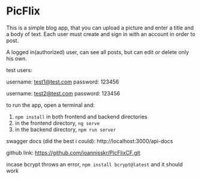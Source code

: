 # PicFlix

This is a simple blog app, that you can upload a picture and enter a title and a body of text. Each user must create and sign in with an account in order to post.

A logged in(authorized) user, can see all posts, but can edit or delete only his own.

test users:

username: test1@test.com
password: 123456

username: test2@test.com
password: 123456

to run the app, open a terminal and:

1. `npm install` in both frontend and backend directories
2. in the frontend directory, `ng serve`
3. in the backend directory, `npm run server`

swagger docs (did the best i could):
http://localhost:3000/api-docs

github link:
https://github.com/ioannisskr/PicFlixCF.git

incase bcrypt throws an error, ```npm install bcrypt@latest``` and it should work

